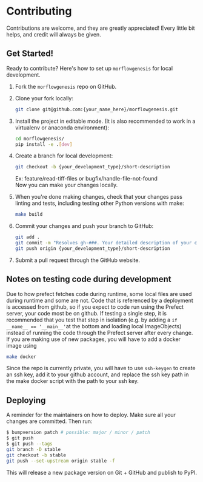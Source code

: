 # Contributing

Contributions are welcome, and they are greatly appreciated! Every little bit
helps, and credit will always be given.

## Get Started!

Ready to contribute? Here's how to set up `morflowgenesis` for local development.

1. Fork the `morflowgenesis` repo on GitHub.

2. Clone your fork locally:

   ```bash
   git clone git@github.com:{your_name_here}/morflowgenesis.git
   ```

3. Install the project in editable mode. (It is also recommended to work in a
   virtualenv or anaconda environment):

   ```bash
   cd morflowgenesis/
   pip install -e .[dev]
   ```

4. Create a branch for local development:

   ```bash
   git checkout -b {your_development_type}/short-description
   ```

   Ex: feature/read-tiff-files or bugfix/handle-file-not-found<br>
   Now you can make your changes locally.

5. When you're done making changes, check that your changes pass linting and
   tests, including testing other Python versions with make:

   ```bash
   make build
   ```

6. Commit your changes and push your branch to GitHub:

   ```bash
   git add .
   git commit -m "Resolves gh-###. Your detailed description of your changes."
   git push origin {your_development_type}/short-description
   ```

7. Submit a pull request through the GitHub website.


## Notes on testing code during development
Due to how prefect fetches code during runtime, some local files are used during runtime and some are not. Code that is referenced by a deployment is accessed from github, so if you expect to code run using the Prefect server, your code most be on github. If testing a single step, it is recommended that you test that step in isolation (e.g. by adding a `if __name__ == '__main__'`at the bottom and loading local ImageObjects) instead of running the code through the Prefect server after every change. If you are making use of new packages, you will have to add a docker image using
```bash
make docker
```
Since the repo is currently private, you will have to use `ssh-keygen` to create an ssh key, add it to your github account, and replace the ssh key path in the make docker script with the path to your ssh key. 

## Deploying

A reminder for the maintainers on how to deploy.
Make sure all your changes are committed.
Then run:

```bash
$ bumpversion patch # possible: major / minor / patch
$ git push
$ git push --tags
git branch -D stable
git checkout -b stable
git push --set-upstream origin stable -f
```

This will release a new package version on Git + GitHub and publish to PyPI.
